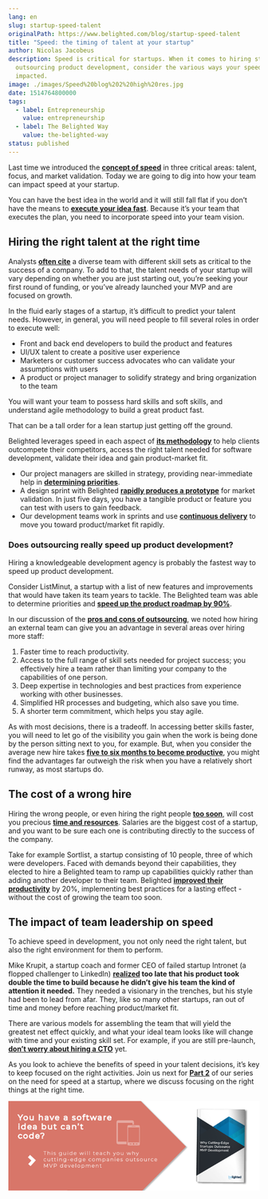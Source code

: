 ```yaml
---
lang: en
slug: startup-speed-talent
originalPath: https://www.belighted.com/blog/startup-speed-talent
title: "Speed: the timing of talent at your startup"
author: Nicolas Jacobeus
description: Speed is critical for startups. When it comes to hiring staff or
  outsourcing product development, consider the various ways your speed will be
  impacted.
image: ./images/Speed%20blog%202%20high%20res.jpg
date: 1514764800000
tags:
  - label: Entrepreneurship
    value: entrepreneurship
  - label: The Belighted Way
    value: the-belighted-way
status: published
---
```

Last time we introduced the **[concept of speed](https://www.belighted.com/blog/successful-startups-speed)** in three critical areas: talent, focus, and market validation. Today we are going to dig into how your team can impact speed at your startup.

You can have the best idea in the world and it will still fall flat if you don’t have the means to **[execute your idea fast](https://www.forbes.com/sites/neilpatel/2016/04/13/why-do-the-best-startups-execute-faster-than-anyone-else/#7c8b386348a2)**. Because it’s your team that executes the plan, you need to incorporate speed into your team vision.

Hiring the right talent at the right time
-----------------------------------------

Analysts **[often cite](https://www.cbinsights.com/research/startup-failure-reasons-top/)** a diverse team with different skill sets as critical to the success of a company. To add to that, the talent needs of your startup will vary depending on whether you are just starting out, you’re seeking your first round of funding, or you’ve already launched your MVP and are focused on growth.

In the fluid early stages of a startup, it’s difficult to predict your talent needs. However, in general, you will need people to fill several roles in order to execute well:

*   Front and back end developers to build the product and features
*   UI/UX talent to create a positive user experience
*   Marketers or customer success advocates who can validate your assumptions with users
*   A product or project manager to solidify strategy and bring organization to the team

You will want your team to possess hard skills and soft skills, and understand agile methodology to build a great product fast.

That can be a tall order for a lean startup just getting off the ground.

Belighted leverages speed in each aspect of **[its methodology](https://www.belighted.com/blog/product-development-methodology)** to help clients outcompete their competitors, access the right talent needed for software development, validate their idea and gain product-market fit.

*   Our project managers are skilled in strategy, providing near-immediate help in **[determining priorities](https://www.belighted.com/blog/why-scoping-workshop)**.
*   A design sprint with Belighted **[rapidly produces a prototype](https://www.belighted.com/blog/how-a-design-sprint-can-accelerate-your-product-development-process)** for market validation. In just five days, you have a tangible product or feature you can test with users to gain feedback.
*   Our development teams work in sprints and use **[continuous delivery](https://www.belighted.com/blog/continuous-delivery-startups)** to move you toward product/market fit rapidly.

### Does outsourcing really speed up product development?

Hiring a knowledgeable development agency is probably the fastest way to speed up product development.

Consider ListMinut, a startup with a list of new features and improvements that would have taken its team years to tackle. The Belighted team was able to determine priorities and **[speed up the product roadmap by 90%](https://www.belighted.com/case-studies/listminut-increases-their-product-development-speed-by-90-with-belighted)**.

In our discussion of the **[pros and cons of outsourcing](https://www.belighted.com/blog/10-pros-and-cons-of-outsourcing-mvp-development)**, we noted how hiring an external team can give you an advantage in several areas over hiring more staff:

1.  Faster time to reach productivity.
2.  Access to the full range of skill sets needed for project success; you effectively hire a team rather than limiting your company to the capabilities of one person.
3.  Deep expertise in technologies and best practices from experience working with other businesses.
4.  Simplified HR processes and budgeting, which also save you time.
5.  A shorter term commitment, which helps you stay agile.

As with most decisions, there is a tradeoff. In accessing better skills faster, you will need to let go of the visibility you gain when the work is being done by the person sitting next to you, for example. But, when you consider the average new hire takes **[five to six months to become productive](https://www.cgsinc.com/blog/measure-onboarding-effectiveness-with-employee-time-to-productivity)**, you might find the advantages far outweigh the risk when you have a relatively short runway, as most startups do.

The cost of a wrong hire
------------------------

Hiring the wrong people, or even hiring the right people **[too soon](https://heleo.com/ericries-might-hiring-new-employee-soon-heres-know/7078/)**, will cost you precious **[time and resources](https://hackernoon.com/hiring-woes-the-costs-of-bad-hires-and-how-to-avoid-them-413395b5ef3)**. Salaries are the biggest cost of a startup, and you want to be sure each one is contributing directly to the success of the company.

Take for example Sortlist, a startup consisting of 10 people, three of which were developers. Faced with demands beyond their capabilities, they elected to hire a Belighted team to ramp up capabilities quickly rather than adding another developer to their team. Belighted **[improved their productivity](https://www.belighted.com/case-studies/sortlist-improves-web-app-quality-and-team-productivity-by-20-with-belighted)** by 20%, implementing best practices for a lasting effect - without the cost of growing the team too soon.

The impact of team leadership on speed
--------------------------------------

To achieve speed in development, you not only need the right talent, but also the right environment for them to perform.

Mike Krupit, a startup coach and former CEO of failed startup Intronet (a flopped challenger to LinkedIn) **[realized](https://www.trajectify.com/blog/2017/3/16/why-didnt-intronet-succeed) too late that his product took double the time to build because he didn’t give his team the kind of attention it needed.** They needed a visionary in the trenches, but his style had been to lead from afar. They, like so many other startups, ran out of time and money before reaching product/market fit.

There are various models for assembling the team that will yield the greatest net effect quickly, and what your ideal team looks like will change with time and your existing skill set. For example, if you are still pre-launch, **[don’t worry about hiring a CTO](https://www.belighted.com/blog/do-you-really-need-to-hire-a-cto-to-launch-your-startup)** yet.

As you look to achieve the benefits of speed in your talent decisions, it’s key to keep focused on the right activities. Join us next for **[Part 2](/blog/startup-speed-focus)** of our series on the need for speed at a startup, where we discuss focusing on the right things at the right time.  
  
[![You have a software idea but can't code?](/content/images/legacy/2r_muYcfC0X7-yUFIS_kd.png)](https://cta-redirect.hubspot.com/cta/redirect/1684659/2a757af5-8c70-4e5b-bd84-3e0c399fa61d)